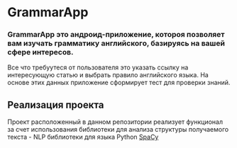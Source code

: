 # GrammarApp 
### GrammarApp это андроид-приложение, котороя позволяет вам изучать грамматику английского, базируясь на вашей сфере интересов.

  Все что требуутеся от пользователя это указать ссылку на интересующую статью и выбрать правило английского языка.
 На основе этих данных приложение сформирует тест для проверки знаний.

## Реализация проекта
  Проект расположенный в данном репозитории реализует функционал за счет использования библиотеки 
для анализа структуры получаемого текста - NLP библиотеки для языка Python [SpaCy](https://spacy.io/)
